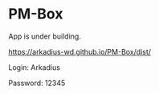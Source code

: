 # PM-Box

App is under building. 


https://arkadius-wd.github.io/PM-Box/dist/






Login: Arkadius 

Password: 12345

